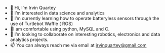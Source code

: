 - 👋 Hi, I’m Irvin Quartey
- 👀 I’m interested in data science and analytics
- 🌱 I’m currently learning how to operate batteryless sensors through the use of Turtlebot Waffle ( ROS)
- 🌱I am comfortable using python, MySQL and C.
- 💞️ I’m looking to collaborate on interesting robotics, electronics and data analytics projects.
- 📫 You can always reach me via email at irvinquartey@gmail.com

<!---
irvinquartey/irvinquartey is a ✨ special ✨ repository because its `README.md` (this file) appears on your GitHub profile.
You can click the Preview link to take a look at your changes.
--->

